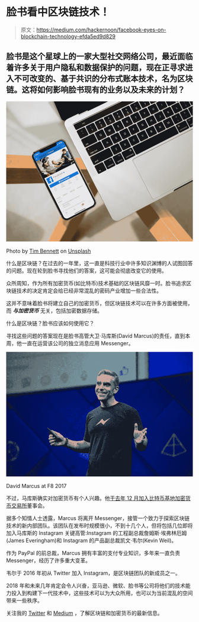 # 脸书看中区块链技术！

> 原文：<https://medium.com/hackernoon/facebook-eyes-on-blockchain-technology-efda5ed9d829>

## 脸书是这个星球上的一家大型社交网络公司，最近面临着许多关于用户隐私和数据保护的问题，现在正寻求进入不可改变的、基于共识的分布式账本技术，名为区块链。这将如何影响脸书现有的业务以及未来的计划？

![](img/c7814f5162cd3cfa1f2790c0a3ba88d1.png)

Photo by [Tim Bennett](https://unsplash.com/photos/OwvRB-M3GwE?utm_source=unsplash&utm_medium=referral&utm_content=creditCopyText) on [Unsplash](https://unsplash.com/?utm_source=unsplash&utm_medium=referral&utm_content=creditCopyText)

什么是区块链？在过去的一年里，这一直是科技行业中许多知识渊博的人试图回答的问题。现在轮到脸书寻找他们的答案，这可能会彻底改变它的使用。

众所周知，作为所有加密货币(如比特币)技术基础的区块链风靡一时。脸书追求区块链技术的决定肯定会给已经非常混乱的密码产业增加一些合法性。

这并不意味着脸书将建立自己的加密货币，但区块链技术可以在许多方面被使用，而 ***与加密货币*** 无关，包括加密数据存储。

什么是区块链？脸书应该如何使用它？

寻找这些问题的答案现在是脸书高管大卫·马库斯(David Marcus)的责任，直到本周，他一直在运营该公司的独立消息应用 Messenger。

![](img/8b3cca428f7ed5e2aa07857716923cef.png)

David Marcus at F8 2017

不过，马库斯确实对加密货币有个人兴趣。他[于去年 12 月加入比特币基地加密货币交易所](https://www.recode.net/2018/2/21/17037030/coinbase-cfo-ipo-secondary-trading)董事会。

据多个知情人士透露，Marcus 将离开 Messenger，接管一个致力于探索区块链技术的新内部团队。该团队在发布时规模很小，不到十几个人，但将包括几位即将加入马库斯的 Instagram 关键高管:Instagram 的工程副总裁詹姆斯·埃弗林厄姆(James Everingham)和 Instagram 的产品副总裁凯文·韦尔(Kevin Weil)。

作为 PayPal 的前总裁，Marcus 拥有丰富的支付专业知识，多年来一直负责 Messenger，经历了许多重大变革。

韦尔于 2016 年初从 Twitter 加入 Instagram，是区块链团队的新成员之一。

2018 年和未来几年肯定会令人兴奋，亚马逊、微软、脸书等公司将他们的技术能力投入到构建下一代技术中，这些技术可以为大众所用，也可以为当前混乱的空间带来一些秩序。

关注我的 [Twitter](http://twitter.com/confusedcoin) 和 [Medium](/@vvkr) ，了解区块链和加密货币的最新信息。